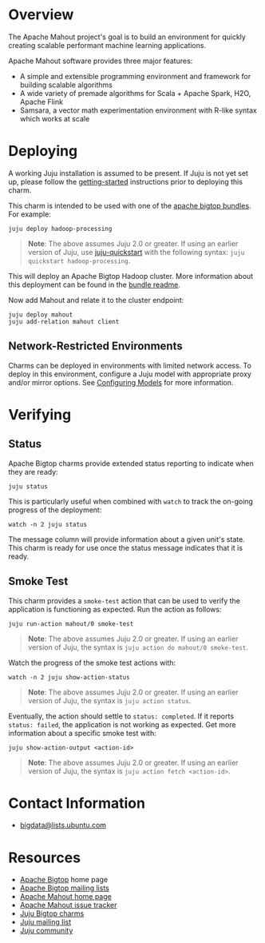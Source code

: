 <!--
  Licensed to the Apache Software Foundation (ASF) under one or more
  contributor license agreements.  See the NOTICE file distributed with
  this work for additional information regarding copyright ownership.
  The ASF licenses this file to You under the Apache License, Version 2.0
  (the "License"); you may not use this file except in compliance with
  the License.  You may obtain a copy of the License at

       http://www.apache.org/licenses/LICENSE-2.0

  Unless required by applicable law or agreed to in writing, software
  distributed under the License is distributed on an "AS IS" BASIS,
  WITHOUT WARRANTIES OR CONDITIONS OF ANY KIND, either express or implied.
  See the License for the specific language governing permissions and
  limitations under the License.
-->
# Overview

The Apache Mahout project's goal is to build an environment for quickly creating
scalable performant machine learning applications.

Apache Mahout software provides three major features:
 * A simple and extensible programming environment and framework for building
   scalable algorithms
 * A wide variety of premade algorithms for Scala + Apache Spark, H2O, Apache
   Flink
 * Samsara, a vector math experimentation environment with R-like syntax which
   works at scale


# Deploying

A working Juju installation is assumed to be present. If Juju is not yet set
up, please follow the [getting-started][] instructions prior to deploying this
charm.

This charm is intended to be used with one of the [apache bigtop bundles][].
For example:

    juju deploy hadoop-processing

> **Note**: The above assumes Juju 2.0 or greater. If using an earlier version
of Juju, use [juju-quickstart][] with the following syntax: `juju quickstart
hadoop-processing`.

This will deploy an Apache Bigtop Hadoop cluster. More information about this
deployment can be found in the [bundle readme](https://jujucharms.com/hadoop-processing/).

Now add Mahout and relate it to the cluster endpoint:

    juju deploy mahout
    juju add-relation mahout client

## Network-Restricted Environments
Charms can be deployed in environments with limited network access. To deploy
in this environment, configure a Juju model with appropriate proxy and/or
mirror options. See [Configuring Models][] for more information.

[getting-started]: https://jujucharms.com/docs/stable/getting-started
[apache bigtop bundles]: https://jujucharms.com/u/bigdata-charmers/#bundles
[juju-quickstart]: https://launchpad.net/juju-quickstart
[Configuring Models]: https://jujucharms.com/docs/stable/models-config


# Verifying

## Status
Apache Bigtop charms provide extended status reporting to indicate when they
are ready:

    juju status

This is particularly useful when combined with `watch` to track the on-going
progress of the deployment:

    watch -n 2 juju status

The message column will provide information about a given unit's state.
This charm is ready for use once the status message indicates that it is
ready.

## Smoke Test
This charm provides a `smoke-test` action that can be used to verify the
application is functioning as expected. Run the action as follows:

    juju run-action mahout/0 smoke-test

> **Note**: The above assumes Juju 2.0 or greater. If using an earlier version
of Juju, the syntax is `juju action do mahout/0 smoke-test`.

Watch the progress of the smoke test actions with:

    watch -n 2 juju show-action-status

> **Note**: The above assumes Juju 2.0 or greater. If using an earlier version
of Juju, the syntax is `juju action status`.

Eventually, the action should settle to `status: completed`.  If it
reports `status: failed`, the application is not working as expected. Get
more information about a specific smoke test with:

    juju show-action-output <action-id>

> **Note**: The above assumes Juju 2.0 or greater. If using an earlier version
of Juju, the syntax is `juju action fetch <action-id>`.


# Contact Information

- <bigdata@lists.ubuntu.com>


# Resources

- [Apache Bigtop](http://bigtop.apache.org/) home page
- [Apache Bigtop mailing lists](http://bigtop.apache.org/mail-lists.html)
- [Apache Mahout home page](https://mahout.apache.org/)
- [Apache Mahout issue tracker](https://issues.apache.org/jira/browse/MAHOUT)
- [Juju Bigtop charms](https://jujucharms.com/q/apache/bigtop)
- [Juju mailing list](https://lists.ubuntu.com/mailman/listinfo/juju)
- [Juju community](https://jujucharms.com/community)
